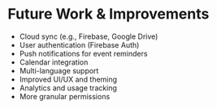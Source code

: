 # Future Work & Improvements

- Cloud sync (e.g., Firebase, Google Drive)
- User authentication (Firebase Auth)
- Push notifications for event reminders
- Calendar integration
- Multi-language support
- Improved UI/UX and theming
- Analytics and usage tracking
- More granular permissions
